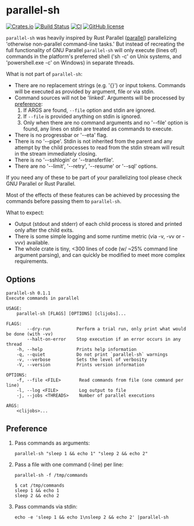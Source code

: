 # parallel-sh

[![Crates.io](https://img.shields.io/crates/v/parallel-sh.svg)](https://crates.io/crates/parallel-sh)
[![Build Status](https://travis-ci.com/thyrc/parallel-sh.svg?branch=main)](https://travis-ci.com/thyrc/parallel-sh)
[![CI](https://github.com/thyrc/parallel-sh/workflows/Rust/badge.svg)](https://github.com/thyrc/parallel-sh/actions?query=workflow%3ARust)
[![GitHub license](https://img.shields.io/github/license/thyrc/parallel-sh.svg)](https://github.com/thyrc/parallel-sh/blob/main/LICENSE)

`parallel-sh` was heavily inspired by Rust Parallel ([parallel](https://crates.io/crates/parallel)) parallelizing 'otherwise non-parallel command-line tasks.' But instead of recreating the full functionality of GNU Parallel `parallel-sh` will only execute (lines of) commands in the platform's preferred shell ('sh -c' on Unix systems, and 'powershell.exe -c' on Windows) in separate threads.

What is not part of `parallel-sh`:

- There are no replacement strings (e.g. '{}') or input tokens. Commands will be executed as provided by argument, file or via stdin.
- Command sources will not be 'linked'. Arguments will be processed by [preference](#preference):
    1. If ARGS are found, `--file` option and stdin are ignored.
    2. If `--file` is provided anything on stdin is ignored.
    3. Only when there are no command arguments and no '--file' option is found, any lines on stdin are treated as commands to
        execute.
- There is no progressbar or '--eta' flag.
- There is no '--pipe'. Stdin is not inherited from the parent and any attempt by the child processes to read from the stdin
    stream will result in the stream immediately closing.
- There is no '--sshlogin' or '--transferfile'.
- There are no '--limit', '--retry', '--resume' or '--sql' options.

If you need any of these to be part of your parallelizing tool please check GNU Parallel or Rust Parallel.

Most of the effects of these features can be achieved by processing the commands before passing them to `parallel-sh`.

What to expect:

- Output (stdout and stderr) of each child process is stored and printed only after the child exits.
- There is some simple logging and some runtime metric (via -v, -vv or -vvv) available.
- The whole crate is tiny, <300 lines of code (w/ ~25% command line argument parsing), and can quickly be modified to meet more complex requirements.

## Options
```text
parallel-sh 0.1.1
Execute commands in parallel

USAGE:
    parallel-sh [FLAGS] [OPTIONS] [clijobs]...

FLAGS:
        --dry-run          Perform a trial run, only print what would be done (with -vv)
        --halt-on-error    Stop execution if an error occurs in any thread
    -h, --help             Prints help information
    -q, --quiet            Do not print `parallel-sh` warnings
    -v, --verbose          Sets the level of verbosity
    -V, --version          Prints version information

OPTIONS:
    -f, --file <FILE>       Read commands from file (one command per line)
    -l, --log <FILE>        Log output to file
    -j, --jobs <THREADS>    Number of parallel executions

ARGS:
    <clijobs>...
```

## Preference

1. Pass commands as arguments:
   ```shell
   parallel-sh "sleep 1 && echo 1" "sleep 2 && echo 2"
   ```

2. Pass a file with one command (-line) per line:
   ```shell
   parallel-sh -f /tmp/commands

   $ cat /tmp/commands
   sleep 1 && echo 1
   sleep 2 && echo 2
   ```

3. Pass commands via stdin:
   ```shell
   echo -e 'sleep 1 && echo 1\nsleep 2 && echo 2' |parallel-sh
   ```
